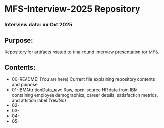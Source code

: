 # MFS-Interview-2025 Repository
### **Interview data: xx Oct 2025**

## Purpose:
Repository for artifacts related to final round interview presentation for MFS.

## Contents: 
* 00-README: (You are here) Current file explaining repository contents and purpose
* 01-IBMAttritionData_raw: Raw, open-source HR data from IBM containing employee demographics, career details, satisfaction metrics, and attrition label (Yes/No)
* 02-
* 03-
* 04-
* 05-

